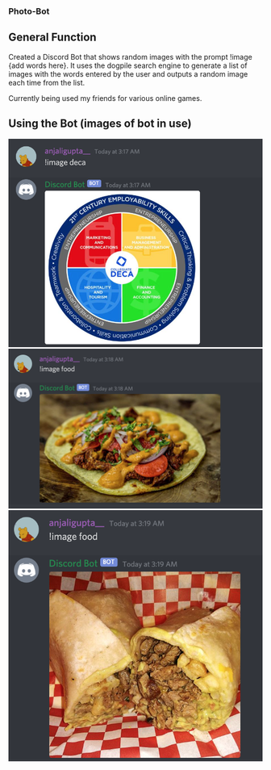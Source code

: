 ### Photo-Bot

## General Function
Created a Discord Bot that shows random images with the prompt !image {add words here}. It uses the dogpile search engine to generate a list of images with the words entered by the user and outputs a random image each time from the list.

Currently being used my friends for various online games.

## Using the Bot (images of bot in use)
![](pictures-of-bot/deca.png)
![](pictures-of-bot/food.png)
![](pictures-of-bot/food2.png)

